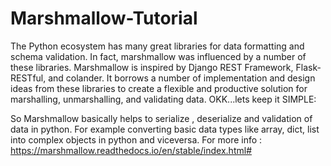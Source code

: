 # Marshmallow-Tutorial

The Python ecosystem has many great libraries for data formatting and schema validation.
In fact, marshmallow was influenced by a number of these libraries. Marshmallow is inspired by Django REST Framework, Flask-RESTful, and colander. It borrows a number of implementation and design ideas from these libraries to create a flexible and productive solution for marshalling, unmarshalling, and validating data.
OKK...lets keep it SIMPLE:

So Marshmallow basically helps to serialize , deserialize and validation of data in python. For example converting basic data types like array, dict, list into complex objects in python and viceversa.
For more info : https://marshmallow.readthedocs.io/en/stable/index.html#
